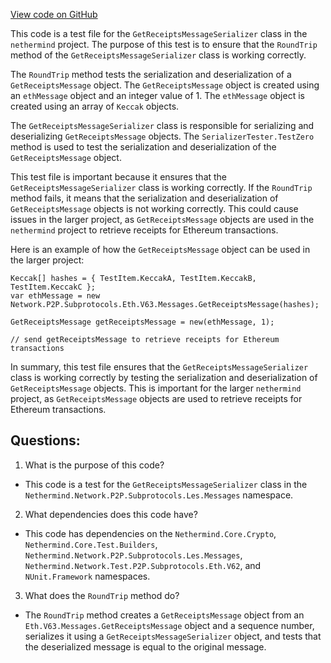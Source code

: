 [View code on GitHub](https://github.com/nethermindeth/nethermind/Nethermind.Network.Test/P2P/Subprotocols/Les/GetReceiptsMessageSerializerTests.cs)

This code is a test file for the `GetReceiptsMessageSerializer` class in the `nethermind` project. The purpose of this test is to ensure that the `RoundTrip` method of the `GetReceiptsMessageSerializer` class is working correctly. 

The `RoundTrip` method tests the serialization and deserialization of a `GetReceiptsMessage` object. The `GetReceiptsMessage` object is created using an `ethMessage` object and an integer value of 1. The `ethMessage` object is created using an array of `Keccak` objects. 

The `GetReceiptsMessageSerializer` class is responsible for serializing and deserializing `GetReceiptsMessage` objects. The `SerializerTester.TestZero` method is used to test the serialization and deserialization of the `GetReceiptsMessage` object. 

This test file is important because it ensures that the `GetReceiptsMessageSerializer` class is working correctly. If the `RoundTrip` method fails, it means that the serialization and deserialization of `GetReceiptsMessage` objects is not working correctly. This could cause issues in the larger project, as `GetReceiptsMessage` objects are used in the `nethermind` project to retrieve receipts for Ethereum transactions. 

Here is an example of how the `GetReceiptsMessage` object can be used in the larger project:

```
Keccak[] hashes = { TestItem.KeccakA, TestItem.KeccakB, TestItem.KeccakC };
var ethMessage = new Network.P2P.Subprotocols.Eth.V63.Messages.GetReceiptsMessage(hashes);

GetReceiptsMessage getReceiptsMessage = new(ethMessage, 1);

// send getReceiptsMessage to retrieve receipts for Ethereum transactions
```

In summary, this test file ensures that the `GetReceiptsMessageSerializer` class is working correctly by testing the serialization and deserialization of `GetReceiptsMessage` objects. This is important for the larger `nethermind` project, as `GetReceiptsMessage` objects are used to retrieve receipts for Ethereum transactions.
## Questions: 
 1. What is the purpose of this code?
- This code is a test for the `GetReceiptsMessageSerializer` class in the `Nethermind.Network.P2P.Subprotocols.Les.Messages` namespace.

2. What dependencies does this code have?
- This code has dependencies on the `Nethermind.Core.Crypto`, `Nethermind.Core.Test.Builders`, `Nethermind.Network.P2P.Subprotocols.Les.Messages`, `Nethermind.Network.Test.P2P.Subprotocols.Eth.V62`, and `NUnit.Framework` namespaces.

3. What does the `RoundTrip` method do?
- The `RoundTrip` method creates a `GetReceiptsMessage` object from an `Eth.V63.Messages.GetReceiptsMessage` object and a sequence number, serializes it using a `GetReceiptsMessageSerializer` object, and tests that the deserialized message is equal to the original message.